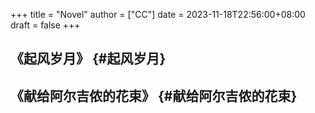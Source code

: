 +++
title = "Novel"
author = ["CC"]
date = 2023-11-18T22:56:00+08:00
draft = false
+++

## 《起风岁月》 {#起风岁月}


## 《献给阿尔吉侬的花束》 {#献给阿尔吉侬的花束}
